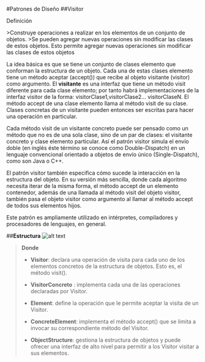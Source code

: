#Patrones de Diseño
##Visitor
<dl>
  <dt>Definición</dt>
</dl>  
>Construye operaciones a realizar en los elementos de un conjunto de objetos.
>Se pueden agregar nuevas operaciones sin modificar las clases de estos objetos. Esto permite agregar nuevas operaciones sin modificar las clases de estos objetos

La idea básica es que se tiene un conjunto de clases elemento que conforman la estructura de un objeto. Cada una de estas clases elemento tiene un método aceptar (accept()) que recibe al objeto visitante (visitor) como argumento. El **visitante** es una interfaz que tiene un método visit diferente para cada clase elemento; por tanto habrá implementaciones de la interfaz visitor de la forma: visitorClase1,visitorClase2… visitorClaseN. El método accept de una clase elemento llama al método visit de su clase. Clases concretas de un visitante pueden entonces ser escritas para hacer una operación en particular.

Cada método visit de un visitante concreto puede ser pensado como un método que no es de una sola clase, sino de un par de clases: el visitante concreto y clase elemento particular. Así el patrón visitor simula el envío doble (en inglés éste término se conoce como Double-Dispatch) en un lenguaje convencional orientado a objetos de envío único (Single-Dispatch), como son Java o C++.

El patrón visitor también especifica cómo sucede la interacción en la estructura del objeto. En su versión más sencilla, donde cada algoritmo necesita iterar de la misma forma, el método accept de un elemento contenedor, además de una llamada al método visit del objeto visitor, también pasa el objeto visitor como argumento al llamar al método accept de todos sus elementos hijos.

Este patrón es ampliamente utilizado en intérpretes, compiladores y procesadores de lenguajes, en general.

##**Estructura**
![alt text](https://lh3.googleusercontent.com/_Xd3cyzJbgLtMIQZXf2jGTn67W6RUG8JukEHQkZw-JLTBrkwkdX8vLjoRXBot2L1ePqm-hTmp1n7iUd-S9neA0QKpGaUYfguFk_SdQQzh4y2xjnG_Q "Logo Title Text 1")

>**Donde**
>* **Visitor**: declara una operación de visita para cada uno de los elementos concretos de la estructura de objetos. Esto es, el método visit().
>- **VisitorConcreto** : implementa cada una de las operaciones declaradas por Visitor. 
>+ **Element**: define la operación que le permite aceptar la visita de un Visitor.
>* **ConcreteElement**: implementa el método accept() que se limita a invocar su correspondiente método del Visitor.
>- **ObjectStructure**: gestiona la estructura de objetos y puede ofrecer una interfaz de alto nivel para permitir a los Visitor visitar a sus elementos.
